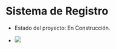 <h1> Sistema de Registro </h1>

- Estado del proyecto: En Construcción.

- <p align="left">
   <img src="https://img.shields.io/badge/STATUS-EN%20DESAROLLO-green">
   </p>
